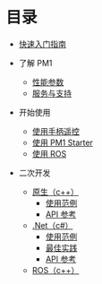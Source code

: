 # 目录

* [快速入门指南](quick_start_tutorial/doc)

* 了解 PM1
  * [性能参数](introduction/parameters)
  * [服务与支持](introduction/services-and-supports)

* 开始使用
  * [使用手柄遥控](user-guide/using-controller)
  * [使用 PM1 Starter](user-guide/using-pm1-starter/doc)
  * [使用 ROS](user-guide/using-ros)

* 二次开发
  * [原生（c++）](development/native/readme)
    * [使用范例](development/native/samples)
    * [API 参考](development/native/api-reference/index)
  * [.Net（c#）](development/dotnet/readme)
    * [使用范例](development/dotnet/samples)
    * [最佳实践](development/dotnet/best-practices)
    * [API 参考](development/dotnet/api-reference/index)
  * [ROS（c++）](development/ros/readme)


